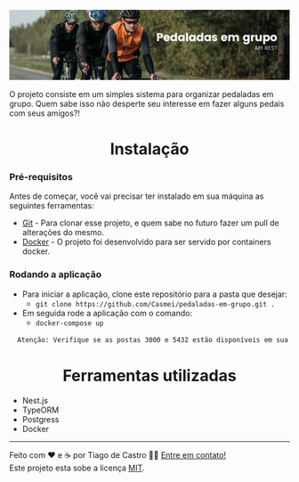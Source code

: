 
![Logo](github-images/banner-bike.png)

<!-- ME CONTRATA! -->

O projeto consiste em um simples sistema para organizar pedaladas em grupo. Quem sabe isso não desperte seu interesse em fazer alguns pedais com seus amigos?!

<h1 align="center"> Instalação </h1>

### Pré-requisitos

Antes de começar, você vai precisar ter instalado em sua máquina as seguintes ferramentas:
- [Git](https://git-scm.com) - Para clonar esse projeto, e quem sabe no futuro fazer um pull de alterações do mesmo.
- [Docker](https://www.docker.com/) - O projeto foi desenvolvido para ser servido por containers docker.

### Rodando a aplicação
- Para iniciar a aplicação, clone este repositório para a pasta que desejar:
  - ```git clone https://github.com/Casmei/pedaladas-em-grupo.git .```
- Em seguida rode a aplicação com o comando:
  - ```docker-compose up```

```md
  Atenção: Verifique se as postas 3000 e 5432 estão disponíveis em sua máquina
```

<h1 align="center"> Ferramentas utilizadas </h1>

- Nest.js
- TypeORM
- Postgress
- Docker

---

Feito com ❤️ e ☕ por Tiago de Castro 👋🏽 [Entre em contato!](https://www.linkedin.com/in/tiago-de-castro-lima-3814911b9/) <br>
Este projeto esta sobe a licença [MIT](./LICENSE).


